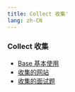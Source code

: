 ```yaml
---
title: Collect 收集'
lang: zh-CN
---
```

<!-- ---
layout: AboutLayout
--- -->

### Collect 收集

- [Base 基本使用](./base.md)
- [收集的网站](./website.md)
- [收集的面试题](./interview.md)
